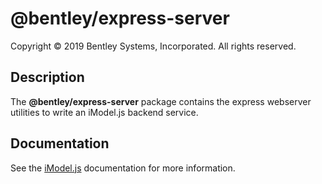 # @bentley/express-server

Copyright © 2019 Bentley Systems, Incorporated. All rights reserved.

## Description

The __@bentley/express-server__ package contains the express webserver utilities to write an iModel.js backend service.

## Documentation

See the [iModel.js](https://www.imodeljs.org) documentation for more information.
